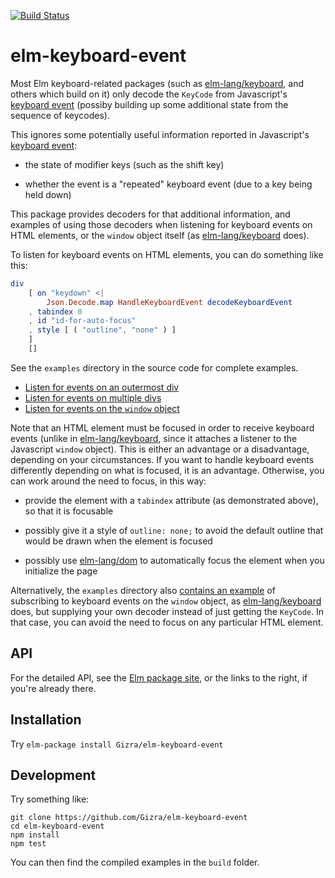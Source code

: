 [![Build Status](https://travis-ci.org/Gizra/elm-keyboard-event.svg?branch=master)](https://travis-ci.org/Gizra/elm-keyboard-event)

# elm-keyboard-event

Most Elm keyboard-related packages (such as [elm-lang/keyboard][keyboard-pkg], and
others which build on it) only decode the `KeyCode` from Javascript's
[keyboard event][keyboard-event] (possiby building up some additional state from the
sequence of keycodes).

[keyboard-pkg]: http://package.elm-lang.org/packages/elm-lang/keyboard/latest
[keyboard-event]: https://developer.mozilla.org/en-US/docs/Web/API/KeyboardEvent

This ignores some potentially useful information reported in Javascript's
[keyboard event][keyboard-event]:

  * the state of modifier keys (such as the shift key)

  * whether the event is a "repeated" keyboard event (due to a key being held
    down)

This package provides decoders for that additional information, and examples
of using those decoders when listening for keyboard events on HTML elements,
or the `window` object itself (as [elm-lang/keyboard][keyboard-pkg] does).

To listen for keyboard events on HTML elements, you can do something like this:

```elm
div
    [ on "keydown" <|
        Json.Decode.map HandleKeyboardEvent decodeKeyboardEvent
    , tabindex 0
    , id "id-for-auto-focus"
    , style [ ( "outline", "none" ) ]
    ]
    []

```
See the `examples` directory in the source code for complete examples.

  * [Listen for events on an outermost div](https://gizra.github.io/elm-keyboard-event/OutermostDiv.html)
  * [Listen for events on multiple divs](https://gizra.github.io/elm-keyboard-event/TwoDivs.html)
  * [Listen for events on the `window` object](https://gizra.github.io/elm-keyboard-event/Window.html)

Note that an HTML element must be focused in order to receive keyboard events
(unlike in [elm-lang/keyboard][keyboard-pkg], since it attaches a listener to the
Javascript `window` object). This is either an advantage or a disadvantage,
depending on your circumstances. If you want to handle keyboard events
differently depending on what is focused, it is an advantage. Otherwise, you
can work around the need to focus, in this way:

  * provide the element with a `tabindex` attribute (as demonstrated above),
    so that it is focusable

  * possibly give it a style of `outline: none;` to avoid the default outline
    that would be drawn when the element is focused

  * possibly use [elm-lang/dom][dom-package] to automatically focus the element when
    you initialize the page

[dom-package]: http://package.elm-lang.org/packages/elm-lang/dom/latest

Alternatively, the `examples` directory also
[contains an example](https://gizra.github.io/elm-keyboard-event/Window.html)
of subscribing to keyboard events on the `window` object, as
[elm-lang/keyboard][keyboard-pkg] does, but supplying your own decoder instead
of just getting the `KeyCode`. In that case, you can avoid the need to focus on
any particular HTML element.

## API

For the detailed API, see the
[Elm package site](http://package.elm-lang.org/packages/Gizra/elm-keyboard-event/latest),
or the links to the right, if you're already there.

## Installation

Try `elm-package install Gizra/elm-keyboard-event`

## Development

Try something like:

    git clone https://github.com/Gizra/elm-keyboard-event
    cd elm-keyboard-event
    npm install
    npm test

You can then find the compiled examples in the `build` folder.
